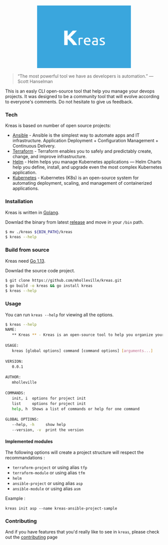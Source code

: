 <p align="center">
  <img width="300" height="200" src=".github/kreas-logo.png">
</p>


> “The most powerful tool we have as developers is automation.”
> —Scott Hanselman

This is an easly CLI open-source tool that help you manage your devops projects. 
It was designed to be a community tool that will evolve according to everyone's comments. Do not hesitate to give us feedback.

### Tech

Kreas is based on number of open source projects:

* [Ansible](https://www.ansible.com/) - Ansible is the simplest way to automate apps and IT infrastructure. Application Deployment + Configuration Management + Continuous Delivery.
* [Terraform](https://www.terraform.io/) - Terraform enables you to safely and predictably create, change, and improve infrastructure.
* [Helm](https://helm.sh/) - Helm helps you manage Kubernetes applications — Helm Charts help you define, install, and upgrade even the most complex Kubernetes application.
* [Kubernetes](https://kubernetes.io/) - Kubernetes (K8s) is an open-source system for automating deployment, scaling, and management of containerized applications.


### Installation

Kreas is written in [Golang](https://golang.org/).

Downlad the binary from latest [release](https://github.com/mholleville/kreas/releases) and move in your `/bin` path.

```sh
$ mv ./kreas ${BIN_PATH}/kreas
$ kreas --help
```

### Build from source

Kreas need [Go 1.13](https://golang.org/).

Downlad the source code project.

```sh
$ git clone https://github.com/mholleville/kreas.git
$ go build -o kreas && go install kreas
$ kreas --help
```

### Usage

You can run `kreas --help` for viewing all the options.

```bash
$ kreas --help
NAME:
   ** Kreas ** - Kreas is an open-source tool to help you organize your DevOps project

USAGE:
   kreas [global options] command [command options] [arguments...]

VERSION:
   0.0.1

AUTHOR:
   mholleville

COMMANDS:
   init, i  options for project init
   list     options for project init
   help, h  Shows a list of commands or help for one command

GLOBAL OPTIONS:
   --help, -h     show help
   --version, -v  print the version
```

#### Implemented modules

The following options will create a project structure will respect the recommandations :

- `terraform-project` or using alias `tfp`
- `terraform-module` or using alias `tfm`
- `helm`
- `ansible-project` or using alias `asp`
- `ansible-module` or using alias `asm`

Example :

`kreas init asp --name kreas-ansible-project-sample`

### Contributing

And if you have features that you'd really like to see in `kreas`, please check out the [contributing](https://github.com/mholleville/kreas/blob/master/.github/CONTRIBUTING.md) page

